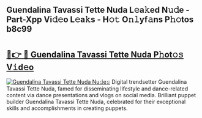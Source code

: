 ## Guendalina Tavassi Tette Nuda L𝚎a𝚔ed N𝚞𝚍e - Part-Xpp Vi𝚍𝚎o L𝚎a𝚔s - H𝚘𝚝 O𝚗𝚕yf𝚊ns P𝚑𝚘tos b8c99

# <h2><a href="http://kfcfn2.oniu.top/?m=Guendalina+Tavassi+Tette+Nuda">🔗👉 🔴 Guendalina Tavassi Tette Nuda P𝚑ot𝚘𝚜 V𝚒d𝚎o</a></h2>

[![Guendalina Tavassi Tette Nuda Nu𝚍e𝚜](https://i.imgur.com/0qMVB7G.gif)](http://kfcfn2.oniu.top/?m=Guendalina+Tavassi+Tette+Nuda)
Digital trendsetter Guendalina Tavassi Tette Nuda, famed for disseminating lifestyle and dance-related content via dance presentations and vlogs on social media. Brilliant puppet builder Guendalina Tavassi Tette Nuda, celebrated for their exceptional skills and accomplishments in creating puppets.  
